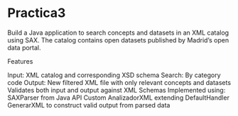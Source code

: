 # Practica3

Build a Java application to search concepts and datasets in an XML catalog using SAX. The catalog contains open datasets published by Madrid’s open data portal.

Features

Input: XML catalog and corresponding XSD schema
Search: By category code
Output: New filtered XML file with only relevant concepts and datasets
Validates both input and output against XML Schemas
Implemented using:
  SAXParser from Java API
  Custom AnalizadorXML extending DefaultHandler
  GenerarXML to construct valid output from parsed data
